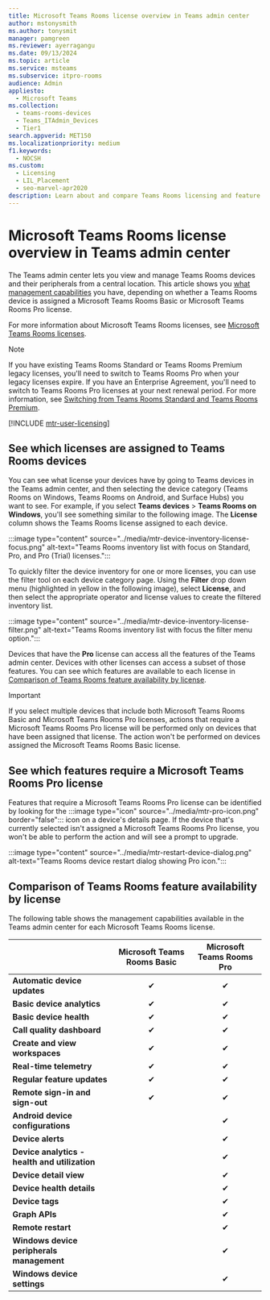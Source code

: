 ```yaml
---
title: Microsoft Teams Rooms license overview in Teams admin center
author: mstonysmith
ms.author: tonysmit
manager: pamgreen
ms.reviewer: ayerragangu
ms.date: 09/13/2024
ms.topic: article
ms.service: msteams
ms.subservice: itpro-rooms
audience: Admin
appliesto: 
  - Microsoft Teams
ms.collection: 
  - teams-rooms-devices
  - Teams_ITAdmin_Devices
  - Tier1
search.appverid: MET150
ms.localizationpriority: medium
f1.keywords: 
  - NOCSH
ms.custom: 
  - Licensing
  - LIL_Placement
  - seo-marvel-apr2020
description: Learn about and compare Teams Rooms licensing and feature availability in Teams admin center.
---
```


# Microsoft Teams Rooms license overview in Teams admin center

The Teams admin center lets you view and manage Teams Rooms devices and their peripherals from a central location. This article shows you [what management capabilities](#comparison-of-teams-rooms-feature-availability-by-license) you have, depending on whether a Teams Rooms device is assigned a Microsoft Teams Rooms Basic or Microsoft Teams Rooms Pro license.

For more information about Microsoft Teams Rooms licenses, see [Microsoft Teams Rooms licenses](rooms-licensing.md).

> [!NOTE]
> If you have existing Teams Rooms Standard or Teams Rooms Premium legacy licenses, you'll need to switch to Teams Rooms Pro when your legacy licenses expire. If you have an Enterprise Agreement, you'll need to switch to Teams Rooms Pro licenses at your next renewal period. For more information, see [Switching from Teams Rooms Standard and Teams Rooms Premium](rooms-licensing.md#switching-from-teams-rooms-standard-and-teams-rooms-premium).

[!INCLUDE [mtr-user-licensing](../includes/mtr-user-licensing.md)]

## See which licenses are assigned to Teams Rooms devices

You can see what license your devices have by going to Teams devices in the Teams admin center, and then selecting the device category (Teams Rooms on Windows, Teams Rooms on Android, and Surface Hubs) you want to see. For example, if you select **Teams devices** > **Teams Rooms on Windows**, you'll see something similar to the following image. The **License** column shows the Teams Rooms license assigned to each device.

:::image type="content" source="../media/mtr-device-inventory-license-focus.png" alt-text="Teams Rooms inventory list with focus on Standard, Pro, and Pro (Trial) licenses.":::

To quickly filter the device inventory for one or more licenses, you can use the filter tool on each device category page.  Using the **Filter** drop down menu (highlighted in yellow in the following image), select **License**, and then select the appropriate operator and license values to create the filtered inventory list.

:::image type="content" source="../media/mtr-device-inventory-license-filter.png" alt-text="Teams Rooms inventory list with focus the filter menu option.":::

Devices that have the **Pro** license can access all the features of the Teams admin center. Devices with other licenses can access a subset of those features. You can see which features are available to each license in [Comparison of Teams Rooms feature availability by license](#comparison-of-teams-rooms-feature-availability-by-license).

> [!IMPORTANT]
> If you select multiple devices that include both Microsoft Teams Rooms Basic and Microsoft Teams Rooms Pro licenses, actions that require a Microsoft Teams Rooms Pro license will be performed only on devices that have been assigned that license. The action won't be performed on devices assigned the Microsoft Teams Rooms Basic license.

## See which features require a Microsoft Teams Rooms Pro license

Features that require a Microsoft Teams Rooms Pro license can be identified by looking for the :::image type="icon" source="../media/mtr-pro-icon.png" border="false"::: icon on a device's details page. If the device that's currently selected isn't assigned a Microsoft Teams Rooms Pro license, you won't be able to perform the action and will see a prompt to upgrade.

:::image type="content" source="../media/mtr-restart-device-dialog.png" alt-text="Teams Rooms device restart dialog showing Pro icon.":::

## Comparison of Teams Rooms feature availability by license

The following table shows the management capabilities available in the Teams admin center for each Microsoft Teams Rooms license.

|                                               | Microsoft Teams Rooms Basic | Microsoft Teams Rooms Pro |
|:----------------------------------------------|:---------------------------:|:-------------------------:|
| **Automatic device updates**                  | &#x2714;                    | &#x2714;                  |
| **Basic device analytics**                    | &#x2714;                    | &#x2714;                  |
| **Basic device health**                       | &#x2714;                    | &#x2714;                  |
| **Call quality dashboard**                    | &#x2714;                    | &#x2714;                  |
| **Create and view workspaces**                | &#x2714;                    | &#x2714;                  |
| **Real-time telemetry**                       | &#x2714;                    | &#x2714;                  |
| **Regular feature updates**                   | &#x2714;                    | &#x2714;                  |
| **Remote sign-in and sign-out**               | &#x2714;                    | &#x2714;                  |
| **Android device configurations**             |                             | &#x2714;                  |
| **Device alerts**                             |                             | &#x2714;                  |
| **Device analytics - health and utilization** |                             | &#x2714;                  |
| **Device detail view**                        |                             | &#x2714;                  |
| **Device health details**                     |                             | &#x2714;                  |
| **Device tags**                               |                             | &#x2714;                  |
| **Graph APIs**                                |                             | &#x2714;                  |
| **Remote restart**                            |                             | &#x2714;                  |
| **Windows device peripherals management**     |                             | &#x2714;                  |
| **Windows device settings**                   |                             | &#x2714;                  |
